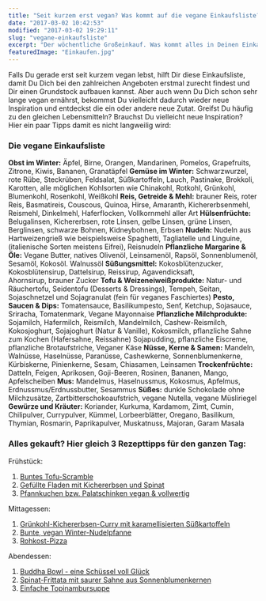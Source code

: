 ```yaml
---
title: "Seit kurzem erst vegan? Was kommt auf die vegane Einkaufsliste?"
date: "2017-03-02 10:42:53"
modified: "2017-03-02 19:29:11"
slug: "vegane-einkaufsliste"
excerpt: "Der wöchentliche Großeinkauf. Was kommt alles in Deinen Einkaufskorb? "
featuredImage: "Einkaufen.jpg"
---
```


Falls Du gerade erst seit kurzem vegan lebst, hilft Dir diese Einkaufsliste, damit Du Dich bei den zahlreichen Angeboten erstmal zurecht findest und Dir einen Grundstock aufbauen kannst. Aber auch wenn Du Dich schon sehr lange vegan ernährst, bekommst Du vielleicht dadurch wieder neue Inspiration und entdeckst die ein oder andere neue Zutat. Greifst Du häufig zu den gleichen Lebensmitteln? Brauchst Du vielleicht neue Inspiration? Hier ein paar Tipps damit es nicht langweilig wird:

### Die vegane Einkaufsliste

**Obst im Winter:** Äpfel, Birne, Orangen, Mandarinen, Pomelos, Grapefruits, Zitrone, Kiwis, Bananen, Granatäpfel **Gemüse im Winter:** Schwarzwurzel, rote Rübe, Steckrüben, Feldsalat, Süßkartoffeln, Lauch, Pastinake, Brokkoli, Karotten, alle möglichen Kohlsorten wie Chinakohl, Rotkohl, Grünkohl, Blumenkohl, Rosenkohl, Weißkohl **Reis, Getreide & Mehl:** brauner Reis, roter Reis, Basmatireis, Couscous, Quinoa, Hirse, Amaranth, Kichererbsenmehl, Reismehl, Dinkelmehl, Haferflocken, Vollkornmehl aller Art **Hülsenfrüchte:** Belugalinsen, Kichererbsen, rote Linsen, gelbe Linsen, grüne Linsen, Berglinsen, schwarze Bohnen, Kidneybohnen, Erbsen **Nudeln:** Nudeln aus Hartweizengrieß wie beispielsweise Spaghetti, Tagliatelle und Linguine, (italienische Sorten meistens Eifrei), Reisnudeln **Pflanzliche Margarine & Öle:** Vegane Butter, natives Olivenöl, Leinsamenöl, Rapsöl, Sonnenblumenöl, Sesamöl, Kokosöl. Walnussöl **Süßungsmittel:** Kokosblütenzucker, Kokosblütensirup, Dattelsirup, Reissirup, Agavendicksaft, Ahornsirup, brauner Zucker **Tofu & Weizeneiweißprodukte:** Natur- und Räuchertofu, Seidentofu (Desserts & Dressings), Tempeh, Seitan, Sojaschnetzel und Sojagranulat (fein für veganes Faschiertes) **Pesto, Saucen & Dips:** Tomatensauce, Basilikumpesto, Senf, Ketchup, Sojasauce, Sriracha, Tomatenmark, Vegane Mayonnaise **Pflanzliche Milchprodukte:** Sojamilch, Hafermilch, Reismilch, Mandelmilch, Cashew-Reismilch, Kokosjoghurt, Sojajoghurt (Natur & Vanille), Kokosmilch, pflanzliche Sahne zum Kochen (Hafersahne, Reissahne) Sojapudding, pflanzliche Eiscreme, pflanzliche Brotaufstriche, Veganer Käse **Nüsse, Kerne & Samen:** Mandeln, Walnüsse, Haselnüsse, Paranüsse, Cashewkerne, Sonnenblumenkerne, Kürbiskerne, Pinienkerne, Sesam, Chiasamen, Leinsamen **Trockenfrüchte:** Datteln, Feigen, Aprikosen, Goji-Beeren, Rosinen, Bananen, Mango, Apfelscheiben **Mus:** Mandelmus, Haselnussmus, Kokosmus, Apfelmus, Erdnussmus/Erdnussbutter, Sesammus **Süßes:** dunkle Schokolade ohne Milchzusätze, Zartbitterschokoaufstrich, vegane Nutella, vegane Müsliriegel **Gewürze und Kräuter:** Koriander, Kurkuma, Kardamom, Zimt, Cumin, Chilipulver, Currypulver, Kümmel, Lorbeerblätter, Oregano, Basilikum, Thymian, Rosmarin, Paprikapulver, Muskatnuss, Majoran, Garam Masala

### Alles gekauft? Hier gleich 3 Rezepttipps für den ganzen Tag:

Frühstück:

1.  [Buntes Tofu-Scramble](https://www.veganblatt.com/tofu-scramble)
2.  [Gefüllte Fladen mit Kichererbsen und Spinat](https://www.veganblatt.com/gefuellte-fladen)
3.  [Pfannkuchen bzw. Palatschinken vegan & vollwertig](https://www.veganblatt.com/dinkelvollkorn-pfannkuchen)

Mittagessen:

1.  [Grünkohl-Kichererbsen-Curry mit karamellisierten Süßkartoffeln](https://www.veganblatt.com/gruenkohl-kichererbsen-curry-mit-suesskartoffeln)
2.  [Bunte, vegan Winter-Nudelpfanne](https://www.veganblatt.com/nudel-pfanne)
3.  [Rohkost-Pizza](https://www.veganblatt.com/rohkost-pizza)

Abendessen:

1.  [Buddha Bowl - eine Schüssel voll Glück](https://www.veganblatt.com/buddha-bowl)
2.  [Spinat-Frittata mit saurer Sahne aus Sonnenblumenkernen](https://www.veganblatt.com/spinat-frittata-mit-saurer-sahne-aus-sonnenblumenkernen)
3.  [Einfache Topinambursuppe](https://www.veganblatt.com/topinambur-suppe)